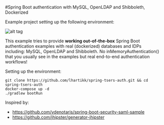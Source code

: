 #Spring Boot authentication with MySQL, OpenLDAP and Shibboleth, Dockerized

Example project setting up the following environment:

![alt tag](https://github.com/lhartikk/spring-tsers-auth/blob/master/spring-tsers-auth.jpg)

This example tries to provide **working out-of-the-box** Spring Boot authentication examples with real (dockerized) databases and IDPs including: MySQL, OpenLDAP and Shibboleth. No inMemoryAuthentication() that you usually see in the examples but real end-to-end authentication workflows!

Setting up the environment:
```
git clone https://github.com/lhartikk/spring-tsers-auth.git && cd spring-tsers-auth
docker-compose up -d
./gradlew bootRun
```

Inspired by:

* https://github.com/vdenotaris/spring-boot-security-saml-sample
* https://github.com/jhipster/generator-jhipster
